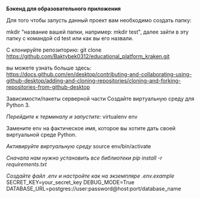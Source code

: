 **Бэкенд для образовательного  приложения**

Для того чтобы запусть данный проект вам необходимо создать папку:

mkdir "название вашей папки, например: mkdir test", далее зайти в эту папку с командой cd test или как вы его назвали.

С клонируйте репозиторию: git clone https://github.com/Baktybek0312/educational_platform_kraken.git

вы можете узнать больше здесь: https://docs.github.com/en/desktop/contributing-and-collaborating-using-github-desktop/adding-and-cloning-repositories/cloning-and-forking-repositories-from-github-desktop

Зависимости/пакеты серверной части Создайте виртуальную среду для Python 3.

_Перейдите к терминалу и запустите:_
virtualenv env

Замените env на фактическое имя, которое вы хотите дать своей виртуальной среде Python.

_Активируйте виртуальную среду_
source env/bin/activate

_Сначала нам нужно установить все библиотеки pip install -r requirements.txt_

_Coздайте файл .env и настройте как на экземпляре .env.example_
SECRET_KEY=your_secret_key DEBUG_MODE=True DATABASE_URL=postgres://user:password@host:port/database_name